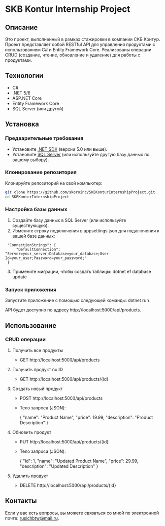 # SKB Kontur Internship Project

## Описание

Это проект, выполненный в рамках стажировки в компании СКБ Контур. Проект представляет собой RESTful API для управления продуктами с использованием C# и Entity Framework Core. Реализованы операции CRUD (создание, чтение, обновление и удаление) для работы с продуктами.

## Технологии

- C#
- .NET 5/6
- ASP.NET Core
- Entity Framework Core
- SQL Server (или другой)

## Установка

### Предварительные требования

- Установите [.NET SDK](https://dotnet.microsoft.com/download) (версии 5.0 или выше).
- Установите [SQL Server](https://www.microsoft.com/en-us/sql-server/sql-server-downloads) (или используйте другую базу данных по вашему выбору).

### Клонирование репозитория

Клонируйте репозиторий на свой компьютер:

```bash
git clone https://github.com/skoroinc/SKBKonturInternshipProject.git
cd SKBKonturInternshipProject
```


### Настройка базы данных

1. Создайте базу данных в SQL Server (или используйте существующую).
2. Измените строку подключения в appsettings.json для подключения к вашей базе данных:

  ```
   "ConnectionStrings": {
       "DefaultConnection": "Server=your_server;Database=your_database;User Id=your_user;Password=your_password;"
   }
   ```
3. Примените миграции, чтобы создать таблицы:
dotnet ef database update

### Запуск приложения

Запустите приложение с помощью следующей команды:
dotnet run

API будет доступно по адресу http://localhost:5000/api/products.

## Использование

### CRUD операции

1. Получить все продукты
   - GET http://localhost:5000/api/products

2. Получить продукт по ID
   - GET http://localhost:5000/api/products/{id}

3. Создать новый продукт
   - POST http://localhost:5000/api/products
   - Тело запроса (JSON):
    
     {
         "name": "Product Name",
         "price": 19.99,
         "description": "Product Description"
     }
     
4. Обновить продукт
   - PUT http://localhost:5000/api/products/{id}
   - Тело запроса (JSON):
    
     {
         "id": 1,
         "name": "Updated Product Name",
         "price": 29.99,
         "description": "Updated Description"
     }
     
5. Удалить продукт
   - DELETE http://localhost:5000/api/products/{id}


## Контакты

Если у вас есть вопросы, вы можете связаться со мной по электронной почте: [rusichbtw@mail.ru](mailto:rusichbtw@mail.ru).

